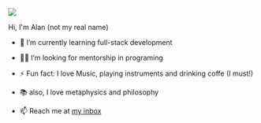 <img src="https://alanbitts.github.io/images/banner.png">

Hi, I'm Alan (not my real name)

- 🌱 I’m currently learning full-stack development

- 🧑‍💻 I’m looking for mentorship in programing

- ⚡ Fun fact: I love Music, playing instruments and drinking coffe (I must!)

- 📚 also, I love metaphysics and philosophy 

- 📫 Reach me at <a href="mailto: rui-viveiros@hotmail.com" subject="github profile">my inbox</a>

<!---
AlanBitts/AlanBitts is a ✨ special ✨ repository because its `README.md` (this file) appears on your GitHub profile.
You can click the Preview link to take a look at your changes.
--->
